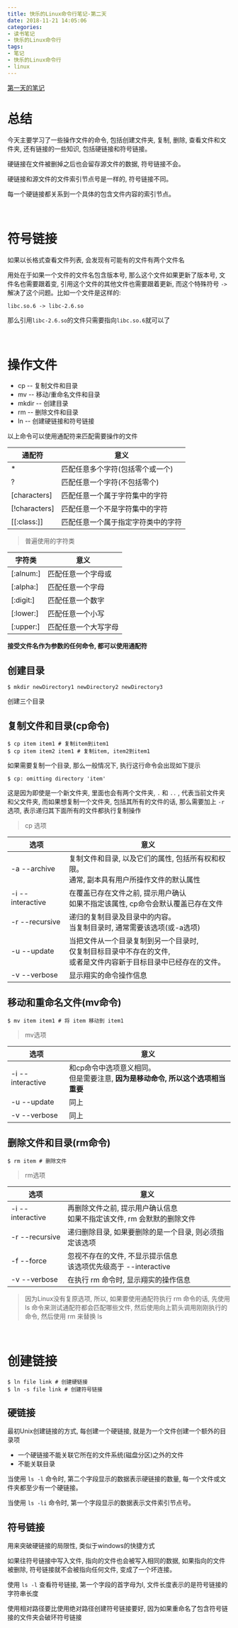 ```yaml
---
title: 快乐的Linux命令行笔记-第二天
date: 2018-11-21 14:05:06
categories:
- 读书笔记
- 快乐的Linux命令行
tags:
- 笔记
- 快乐的Linux命令行
- linux
---
```


[第一天的笔记](/linux/The_Linux_Command_Line/The-Linux-Command-Line-read-note-1Day.html)<br>

# 总结

今天主要学习了一些操作文件的命令, 包括创建文件夹, 复制, 删除, 查看文件和文件夹, 还有链接的一些知识, 包括硬链接和符号链接。

硬链接在文件被删掉之后也会留存源文件的数据, 符号链接不会。

硬链接和源文件的文件索引节点号是一样的, 符号链接不同。

每一个硬链接都关系到一个具体的包含文件内容的索引节点。

<!--more-->

<br>

# 符号链接

如果以长格式查看文件列表, 会发现有可能有的文件有两个文件名

用处在于如果一个文件的文件名包含版本号, 那么这个文件如果更新了版本号, 文件名也需要跟着变, 引用这个文件的其他文件也需要跟着更新, 而这个特殊符号 `->` 解决了这个问题。比如一个文件是这样的:

`libc.so.6 -> libc-2.6.so`

那么引用`libc-2.6.so`的文件只需要指向`libc.so.6`就可以了

<br>

# 操作文件

* cp -- 复制文件和目录
* mv -- 移动/重命名文件和目录
* mkdir -- 创建目录
* rm -- 删除文件和目录
* ln -- 创建硬链接和符号链接

以上命令可以使用通配符来匹配需要操作的文件

| 通配符           | 意义                |
| ------------- | ----------------- |
| *             | 匹配任意多个字符(包括零个或一个) |
| ?             | 匹配任意一个字符(不包括零个)   |
| [characters]  | 匹配任意一个属于字符集中的字符   |
| [!characters] | 匹配任意一个不是字符集中的字符   |
| [[:class:]]   | 匹配任意一个属于指定字符类中的字符 |

> 普遍使用的字符类

| 字符类       | 意义         |
| --------- | ---------- |
| [:alnum:] | 匹配任意一个字母或  |
| [:alpha:] | 匹配任意一个字母   |
| [:digit:] | 匹配任意一个数字   |
| [:lower:] | 匹配任意一个小写   |
| [:upper:] | 匹配任意一个大写字母 |

**接受文件名作为参数的任何命令, 都可以使用通配符**

## 创建目录

```shell
$ mkdir newDirectory1 newDirectory2 newDirectory3
```

创建三个目录

## 复制文件和目录(cp命令)

```shell
$ cp item item1 # 复制item到item1
$ cp item item2 item1 # 复制item, item2到item1
```

如果需要复制一个目录, 那么一般情况下, 执行这行命令会出现如下提示

```shell
$ cp: omitting directory 'item'
```

这是因为即使是一个新文件夹, 里面也会有两个文件夹, `.` 和 `..` , 代表当前文件夹和父文件夹, 而如果想复制一个文件夹, 包括其所有的文件的话, 那么需要加上 `-r` 选项, 表示递归其下面所有的文件都执行复制操作

> cp 选项

| 选项               | 意义                                       |
| ---------------- | ---------------------------------------- |
| -a --archive     | 复制文件和目录, 以及它们的属性, 包括所有权和权限。<br>通常, 副本具有用户所操作文件的默认属性 |
| -i --interactive | 在覆盖已存在文件之前, 提示用户确认<br>如果不指定该属性, cp命令会默认覆盖已存在文件 |
| -r --recursive   | 递归的复制目录及目录中的内容。<br>当复制目录时, 通常需要该选项(或-a选项) |
| -u --update      | 当把文件从一个目录复制到另一个目录时,<br> 仅复制目标目录中不存在的文件, <br>或者是文件内容新于目标目录中已经存在的文件。 |
| -v --verbose     | 显示翔实的命令操作信息                              |

## 移动和重命名文件(mv命令)

```shell
$ mv item item1 # 将 item 移动到 item1
```

> mv选项

| 选项               | 意义                                       |
| ---------------- | ---------------------------------------- |
| -i --interactive | 和cp命令中选项意义相同。<br>但是需要注意, **因为是移动命令, 所以这个选项相当重要** |
| -u --update      | 同上                                       |
| -v --verbose     | 同上                                       |

## 删除文件和目录(rm命令)

```shell
$ rm item # 删除文件
```

> rm选项

| 选项               | 意义                                       |
| ---------------- | ---------------------------------------- |
| -i --interactive | 再删除文件之前, 提示用户确认信息<br>如果不指定该文件, rm 会默默的删除文件 |
| -r --recursive   | 递归删除目录, 如果要删除的是一个目录, 则必须指定该选项            |
| -f --force       | 忽视不存在的文件, 不显示提示信息<br>该选项优先级高于 --interactive |
| -v --verbose     | 在执行 rm 命令时, 显示翔实的操作信息                    |

> 因为Linux没有复原选项, 所以, 如果要使用通配符执行 rm 命令的话, 先使用 ls 命令来测试通配符都会匹配哪些文件, 然后使用向上箭头调用刚刚执行的命令, 然后使用 rm 来替换 ls

<br>

# 创建链接

```shell
$ ln file link # 创建硬链接
$ ln -s file link # 创建符号链接
```

## 硬链接

最初Unix创建链接的方式, 每创建一个硬链接, 就是为一个文件创建一个额外的目录项

* 一个硬链接不能关联它所在的文件系统(磁盘分区)之外的文件
* 不能关联目录

当使用 `ls -l` 命令时, 第二个字段显示的数据表示硬链接的数量, 每一个文件或文件夹都至少有一个硬链接。

当使用 `ls -li` 命令时, 第一个字段显示的数据表示文件索引节点号。

## 符号链接

用来突破硬链接的局限性, 类似于windows的快捷方式

如果往符号链接中写入文件, 指向的文件也会被写入相同的数据, 如果指向的文件被删除, 符号链接就不会被指向任何文件, 变成了一个坏连接。

使用 `ls -l` 查看符号链接, 第一个字段的首字母为l, 文件长度表示的是符号链接的字符串长度

使用相对路径要比使用绝对路径创建符号链接要好, 因为如果重命名了包含符号链接的文件夹会破环符号链接